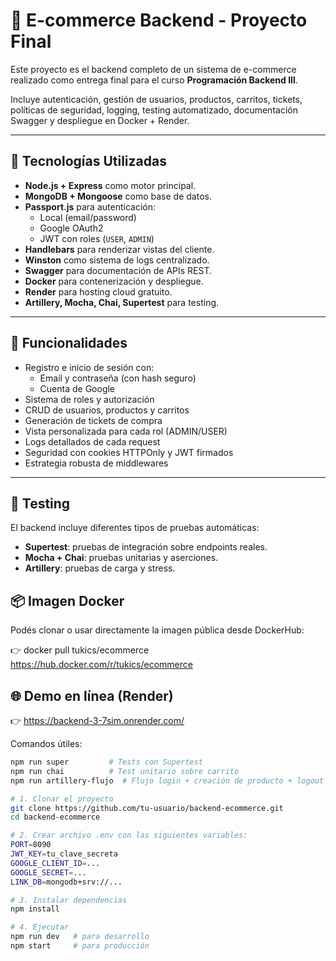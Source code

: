 # 🛒 E-commerce Backend - Proyecto Final

Este proyecto es el backend completo de un sistema de e-commerce realizado como entrega final para el curso **Programación Backend III**.

Incluye autenticación, gestión de usuarios, productos, carritos, tickets, políticas de seguridad, logging, testing automatizado, documentación Swagger y despliegue en Docker + Render.

---

## 🚀 Tecnologías Utilizadas

- **Node.js + Express** como motor principal.
- **MongoDB + Mongoose** como base de datos.
- **Passport.js** para autenticación:
  - Local (email/password)
  - Google OAuth2
  - JWT con roles (`USER`, `ADMIN`)
- **Handlebars** para renderizar vistas del cliente.
- **Winston** como sistema de logs centralizado.
- **Swagger** para documentación de APIs REST.
- **Docker** para contenerización y despliegue.
- **Render** para hosting cloud gratuito.
- **Artillery, Mocha, Chai, Supertest** para testing.

---

## 🔐 Funcionalidades

- Registro e inicio de sesión con:
  - Email y contraseña (con hash seguro)
  - Cuenta de Google
- Sistema de roles y autorización
- CRUD de usuarios, productos y carritos
- Generación de tickets de compra
- Vista personalizada para cada rol (ADMIN/USER)
- Logs detallados de cada request
- Seguridad con cookies HTTPOnly y JWT firmados
- Estrategia robusta de middlewares

---

## 🧪 Testing

El backend incluye diferentes tipos de pruebas automáticas:

- **Supertest**: pruebas de integración sobre endpoints reales.
- **Mocha + Chai**: pruebas unitarias y aserciones.
- **Artillery**: pruebas de carga y stress.

## 📦 Imagen Docker
Podés clonar o usar directamente la imagen pública desde DockerHub:

👉 docker pull tukics/ecommerce
https://hub.docker.com/r/tukics/ecommerce

## 🌐 Demo en línea (Render)
👉 https://backend-3-7sim.onrender.com/

Comandos útiles:
```bash
npm run super         # Tests con Supertest
npm run chai          # Test unitario sobre carrito
npm run artillery-flujo  # Flujo login + creación de producto + logout

# 1. Clonar el proyecto
git clone https://github.com/tu-usuario/backend-ecommerce.git
cd backend-ecommerce

# 2. Crear archivo .env con las siguientes variables:
PORT=8090
JWT_KEY=tu_clave_secreta
GOOGLE_CLIENT_ID=...
GOOGLE_SECRET=...
LINK_DB=mongodb+srv://...

# 3. Instalar dependencias
npm install

# 4. Ejecutar
npm run dev   # para desarrollo
npm start     # para producción

